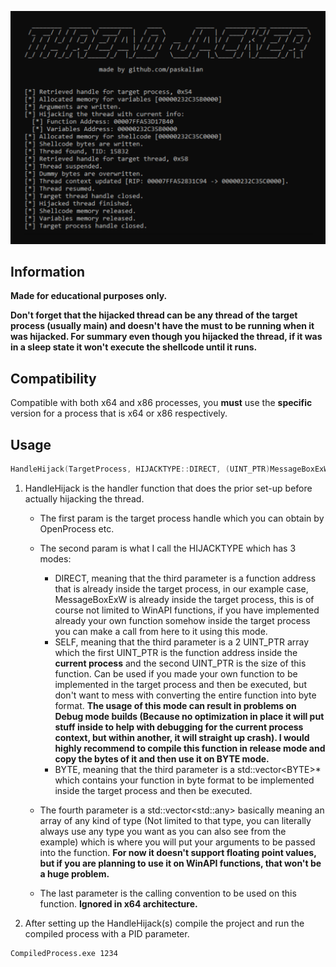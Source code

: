 <p align="center">
<img src="https://github.com/paskalian/ThreadJacker/blob/master/Images/ThreadJacker.svg" alt="Menu"/>
</p>

## Information
**Made for educational purposes only.**<br>

**Don't forget that the hijacked thread can be any thread of the target process (usually main) and doesn't have the must to be running when it was hijacked. For summary even though you hijacked the thread, if it was in a sleep state it won't execute the shellcode until it runs.**

## Compatibility
Compatible with both x64 and x86 processes, you **must** use the **specific** version for a process that is x64 or x86 respectively.

## Usage
```cpp
HandleHijack(TargetProcess, HIJACKTYPE::DIRECT, (UINT_PTR)MessageBoxExW, { 0, L"TEXT", L"CAPTION", 0, 0 }, CALLINGCONVENTION::CC_STDCALL);
```
1. HandleHijack is the handler function that does the prior set-up before actually hijacking the thread.
   - The first param is the target process handle which you can obtain by OpenProcess etc.
   - The second param is what I call the HIJACKTYPE which has 3 modes:
     - DIRECT, meaning that the third parameter is a function address that is already inside the target process, in our example case, MessageBoxExW is already inside the target process, this is of course not limited to WinAPI functions, if you have implemented already your own function somehow inside the target process you can make a call from here to it using this mode.
     - SELF, meaning that the third parameter is a 2 UINT_PTR array which the first UINT_PTR is the function address inside the **current process** and the second UINT_PTR is the size of this function. Can be used if you made your own function to be implemented in the target process and then be executed, but don't want to mess with converting the entire function into byte format. **The usage of this mode can result in problems on Debug mode builds (Because no optimization in place it will put stuff inside to help with debugging for the current process context, but within another, it will straight up crash). I would highly recommend to compile this function in release mode and copy the bytes of it and then use it on BYTE mode.**
     - BYTE, meaning that the third parameter is a std::vector\<BYTE\>* which contains your function in byte format to be implemented inside the target process and then be executed.
   
   - The fourth parameter is a std::vector\<std::any\> basically meaning an array of any kind of type (Not limited to that type, you can literally always use any type you want as you can also see from the example) which is where you will put your arguments to be passed into the function. **For now it doesn't support floating point values, but if you are planning to use it on WinAPI functions, that won't be a huge problem.**
   - The last parameter is the calling convention to be used on this function. **Ignored in x64 architecture.**

2. After setting up the HandleHijack(s) compile the project and run the compiled process with a PID parameter.
```
CompiledProcess.exe 1234
```
